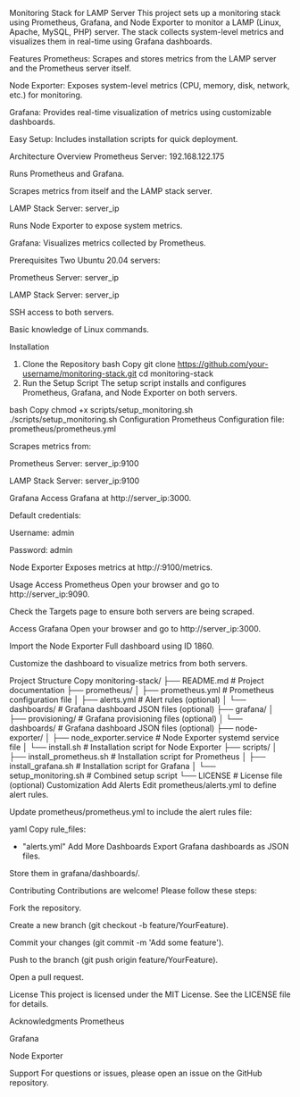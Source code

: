 Monitoring Stack for LAMP Server
This project sets up a monitoring stack using Prometheus, Grafana, and Node Exporter to monitor a LAMP (Linux, Apache, MySQL, PHP) server. The stack collects system-level metrics and visualizes them in real-time using Grafana dashboards.

Features
Prometheus: Scrapes and stores metrics from the LAMP server and the Prometheus server itself.

Node Exporter: Exposes system-level metrics (CPU, memory, disk, network, etc.) for monitoring.

Grafana: Provides real-time visualization of metrics using customizable dashboards.

Easy Setup: Includes installation scripts for quick deployment.

Architecture Overview
Prometheus Server: 192.168.122.175

Runs Prometheus and Grafana.

Scrapes metrics from itself and the LAMP stack server.

LAMP Stack Server: server_ip

Runs Node Exporter to expose system metrics.

Grafana: Visualizes metrics collected by Prometheus.

Prerequisites
Two Ubuntu 20.04 servers:

Prometheus Server: server_ip

LAMP Stack Server: server_ip

SSH access to both servers.

Basic knowledge of Linux commands.

Installation
1. Clone the Repository
bash
Copy
git clone https://github.com/your-username/monitoring-stack.git
cd monitoring-stack
2. Run the Setup Script
The setup script installs and configures Prometheus, Grafana, and Node Exporter on both servers.

bash
Copy
chmod +x scripts/setup_monitoring.sh
./scripts/setup_monitoring.sh
Configuration
Prometheus
Configuration file: prometheus/prometheus.yml

Scrapes metrics from:

Prometheus Server: server_ip:9100

LAMP Stack Server: server_ip:9100

Grafana
Access Grafana at http://server_ip:3000.

Default credentials:

Username: admin

Password: admin

Node Exporter
Exposes metrics at http://<server-ip>:9100/metrics.

Usage
Access Prometheus
Open your browser and go to http://server_ip:9090.

Check the Targets page to ensure both servers are being scraped.

Access Grafana
Open your browser and go to http://server_ip:3000.

Import the Node Exporter Full dashboard using ID 1860.

Customize the dashboard to visualize metrics from both servers.

Project Structure
Copy
monitoring-stack/
├── README.md                   # Project documentation
├── prometheus/
│   ├── prometheus.yml          # Prometheus configuration file
│   ├── alerts.yml              # Alert rules (optional)
│   └── dashboards/             # Grafana dashboard JSON files (optional)
├── grafana/
│   ├── provisioning/           # Grafana provisioning files (optional)
│   └── dashboards/             # Grafana dashboard JSON files (optional)
├── node-exporter/
│   ├── node_exporter.service   # Node Exporter systemd service file
│   └── install.sh              # Installation script for Node Exporter
├── scripts/
│   ├── install_prometheus.sh   # Installation script for Prometheus
│   ├── install_grafana.sh      # Installation script for Grafana
│   └── setup_monitoring.sh     # Combined setup script
└── LICENSE                     # License file (optional)
Customization
Add Alerts
Edit prometheus/alerts.yml to define alert rules.

Update prometheus/prometheus.yml to include the alert rules file:

yaml
Copy
rule_files:
  - "alerts.yml"
Add More Dashboards
Export Grafana dashboards as JSON files.

Store them in grafana/dashboards/.

Contributing
Contributions are welcome! Please follow these steps:

Fork the repository.

Create a new branch (git checkout -b feature/YourFeature).

Commit your changes (git commit -m 'Add some feature').

Push to the branch (git push origin feature/YourFeature).

Open a pull request.

License
This project is licensed under the MIT License. See the LICENSE file for details.

Acknowledgments
Prometheus

Grafana

Node Exporter

Support
For questions or issues, please open an issue on the GitHub repository.

